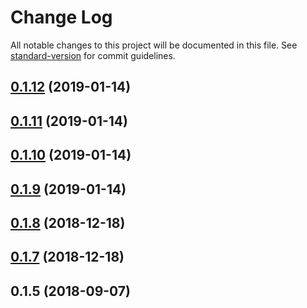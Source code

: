 # Change Log

All notable changes to this project will be documented in this file. See [standard-version](https://github.com/conventional-changelog/standard-version) for commit guidelines.

<a name="0.1.12"></a>

## [0.1.12](https://github.com/centrifuge/react-dapp-requirements/compare/v0.1.11...v0.1.12) (2019-01-14)

<a name="0.1.11"></a>

## [0.1.11](https://github.com/centrifuge/react-dapp-requirements/compare/v0.1.10...v0.1.11) (2019-01-14)

<a name="0.1.10"></a>

## [0.1.10](https://github.com/centrifuge/react-dapp-requirements/compare/v0.1.9...v0.1.10) (2019-01-14)

<a name="0.1.9"></a>

## [0.1.9](https://github.com/centrifuge/react-dapp-requirements/compare/v0.1.8...v0.1.9) (2019-01-14)

<a name="0.1.8"></a>

## [0.1.8](https://github.com/centrifuge/react-dapp-requirements/compare/v0.1.5...v0.1.8) (2018-12-18)

<a name="0.1.7"></a>

## [0.1.7](https://github.com/centrifuge/react-dapp-requirements/compare/v0.1.5...v0.1.7) (2018-12-18)

<a name="0.1.5"></a>

## 0.1.5 (2018-09-07)
